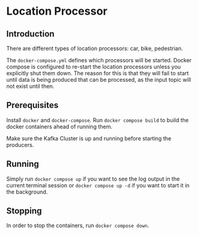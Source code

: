 # Location Processor
## Introduction
There are different types of location processors: car, bike, pedestrian.

The `docker-compose.yml` defines which processors will be started.
Docker compose is configured to re-start the location processors unless you explicitly 
shut them down. The reason for this is that they will fail to start until data is being produced
that can be processed, as the input topic will not exist until then.

## Prerequisites
Install `docker` and `docker-compose`.
Run `docker compose build` to build the docker containers ahead of running them.

Make sure the Kafka Cluster is up and running before starting the producers.

## Running
Simply run `docker compose up` if you want to see the log output in the current
terminal session or `docker compose up -d` if you want to start it in the background.

## Stopping
In order to stop the containers, run `docker compose down`.

